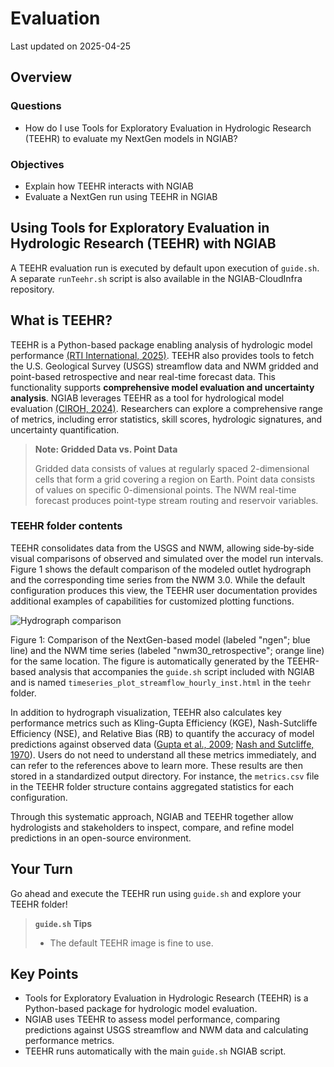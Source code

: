 # Evaluation

Last updated on 2025-04-25

## Overview

### Questions
- How do I use Tools for Exploratory Evaluation in Hydrologic Research (TEEHR) to evaluate my NextGen models in NGIAB?

### Objectives
- Explain how TEEHR interacts with NGIAB
- Evaluate a NextGen run using TEEHR in NGIAB

## Using Tools for Exploratory Evaluation in Hydrologic Research (TEEHR) with NGIAB

A TEEHR evaluation run is executed by default upon execution of `guide.sh`. A separate `runTeehr.sh` script is also available in the NGIAB-CloudInfra repository.

## What is TEEHR?

TEEHR is a Python-based package enabling analysis of hydrologic model performance [(RTI International, 2025)](https://github.com/RTIInternational/teehr). TEEHR also provides tools to fetch the U.S. Geological Survey (USGS) streamflow data and NWM gridded and point-based retrospective and near real-time forecast data. This functionality supports **comprehensive model evaluation and uncertainty analysis**. NGIAB leverages TEEHR as a tool for hydrological model evaluation [(CIROH, 2024)](https://github.com/CIROH-UA/ngiab-teehr). Researchers can explore a comprehensive range of metrics, including error statistics, skill scores, hydrologic signatures, and uncertainty quantification.

> **Note: Gridded Data vs. Point Data**
> 
> Gridded data consists of values at regularly spaced 2-dimensional cells that form a grid covering a region on Earth. Point data consists of values on specific 0-dimensional points. The NWM real-time forecast produces point-type stream routing and reservoir variables.

### TEEHR folder contents

TEEHR consolidates data from the USGS and NWM, allowing side‐by‐side visual comparisons of observed and simulated over the model run intervals. Figure 1 shows the default comparison of the modeled outlet hydrograph and the corresponding time series from the NWM 3.0. While the default configuration produces this view, the TEEHR user documentation provides additional examples of capabilities for customized plotting functions.

![Hydrograph comparison](https://docs.ciroh.org/training-NGIAB-101/fig/fig5-1.png)

Figure 1: Comparison of the NextGen-based model (labeled "ngen"; blue line) and the NWM time series (labeled "nwm30_retrospective"; orange line) for the same location. The figure is automatically generated by the TEEHR-based analysis that accompanies the `guide.sh` script included with NGIAB and is named `timeseries_plot_streamflow_hourly_inst.html` in the `teehr` folder.

In addition to hydrograph visualization, TEEHR also calculates key performance metrics such as Kling-Gupta Efficiency (KGE), Nash-Sutcliffe Efficiency (NSE), and Relative Bias (RB) to quantify the accuracy of model predictions against observed data ([Gupta et al., 2009](https://doi.org/10.1016/j.jhydrol.2009.08.003); [Nash and Sutcliffe, 1970](https://doi.org/10.1016/0022-1694(70)90255-6)). Users do not need to understand all these metrics immediately, and can refer to the references above to learn more. These results are then stored in a standardized output directory. For instance, the `metrics.csv` file in the TEEHR folder structure contains aggregated statistics for each configuration.

Through this systematic approach, NGIAB and TEEHR together allow hydrologists and stakeholders to inspect, compare, and refine model predictions in an open-source environment.

## Your Turn

Go ahead and execute the TEEHR run using `guide.sh` and explore your TEEHR folder!

> **`guide.sh` Tips**
> - The default TEEHR image is fine to use.

## Key Points

- Tools for Exploratory Evaluation in Hydrologic Research (TEEHR) is a Python-based package for hydrologic model evaluation.
- NGIAB uses TEEHR to assess model performance, comparing predictions against USGS streamflow and NWM data and calculating performance metrics.
- TEEHR runs automatically with the main `guide.sh` NGIAB script.